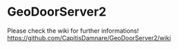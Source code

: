 # GeoDoorServer2

Please check the wiki for further informations!
https://github.com/CapitisDamnare/GeoDoorServer2/wiki
